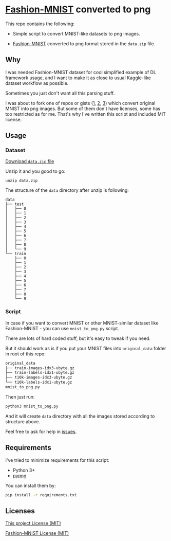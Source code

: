 # [Fashion-MNIST] converted to png

This repo contains the following:

- Simple script to convert MNIST-like datasets to png images.

- [Fashion-MNIST] converted to png format stored in the `data.zip` file.

## Why

I was needed Fashion-MNIST dataset for cool simplified example of DL framework
usage, and I want to make it as close to usual Kaggle-like dataset workflow as
possible.

Sometimes you just don't want all this parsing stuff.

I was about to fork one of repos or gists ([1], [2], [3]) which convert original
MNIST into png images. But some of them don't have licenses, some
has too
restricted as for me. That's why I've written this script and included MIT
license.

## Usage

### Dataset

[Download `data.zip` file](4)

Unzip it and you good to go:

```
unzip data.zip
```

The structure of the `data` directory after unzip is following:

```
data
├── test
│   ├── 0
│   ├── 1
│   ├── 2
│   ├── 3
│   ├── 4
│   ├── 5
│   ├── 6
│   ├── 7
│   ├── 8
│   └── 9
└── train
    ├── 0
    ├── 1
    ├── 2
    ├── 3
    ├── 4
    ├── 5
    ├── 6
    ├── 7
    ├── 8
    └── 9
```

### Script

In case if you want to convert MNIST or other MNIST-similar dataset like
Fashion-MNIST - you can use `mnist_to_png.py` script.

There are lots of hard coded stuff, but it's easy to tweak if you need.

But it should work as is if you put your MNIST files into `original_data` folder in
root of this repo:

```bash
original_data
├── train-images-idx3-ubyte.gz
├── train-labels-idx1-ubyte.gz
├── t10k-images-idx3-ubyte.gz
└── t10k-labels-idx1-ubyte.gz
mnist_to_png.py
```

Then just run:

```bash
python3 mnist_to_png.py
```

And it will create `data` directory with all the images stored according to
structure above.

Feel free to ask for help in [issues](https://github.com/DeepLenin/fashion-mnist_png/issues/new).

## Requirements

I've tried to minimize requirements for this script:

- Python 3+
- [pypng]

You can install them by:

```bash
pip install -r requirements.txt
```

## Licenses

[This project License (MIT)](https://github.com/DeepLenin/fashion-mnist_png/blob/master/LICENSE)

[Fashion-MNIST License (MIT)](https://github.com/zalandoresearch/fashion-mnist/blob/master/LICENSE)

[1]: https://github.com/myleott/mnist_png
[2]: https://github.com/pjreddie/mnist-csv-png
[3]: https://gist.github.com/fukuroder/caa351677bf718a8bfe6265c2a45211f
[4]: https://github.com/deeplenin/fashion-mnist_png/raw/master/data.zip
[pypng]: https://github.com/drj11/pypng
[Fashion-MNIST]: https://github.com/zalandoresearch/fashion-mnist
